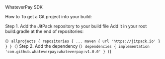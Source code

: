 WhateverPay SDK 

How to
To get a Git project into your build:

Step 1. Add the JitPack repository to your build file
Add it in your root build.gradle at the end of repositories:

(```)
allprojects {
	repositories {
	...
	maven { url 'https://jitpack.io' }
	}
}
(```) 
Step 2. Add the dependency
(```)
dependencies {
	implementation 'com.github.whateverpay:whateverpay:v1.0.0'
}
(```)
  
